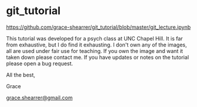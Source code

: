 # git_tutorial

https://github.com/grace-shearrer/git_tutorial/blob/master/git_lecture.ipynb

This tutorial was developed for a psych class at UNC Chapel Hill. It is far from exhaustive, but I do find it exhausting. I don't own any of the images, all are used under fair use for teaching. If you own the image and want it taken down please contact me. If you have updates or notes on the tutorial please open a bug request. 

All the best,

Grace

grace.shearrer@gmail.com

